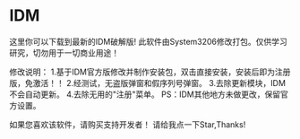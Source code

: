 # IDM
这里你可以下载到最新的IDM破解版!
此软件由System3206修改打包。仅供学习研究，切勿用于一切商业用途！

修改说明：
1.基于IDM官方版修改并制作安装包，双击直接安装，安装后即为注册版，免激活！！
2.经测试，无盗版弹窗和假序列号弹窗。
3.去除更新模块，IDM不会自动更新。
4.去除无用的"注册"菜单。
PS：IDM其他地方未做更改，保留官方设置。

如果您喜欢该软件，请购买支持开发者！
请给我点一下Star,Thanks!
